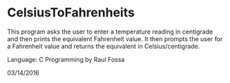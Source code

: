 # CelsiusToFahrenheits
This program asks the user to enter a temperature
reading in centigrade and then prints the equivalent
Fahrenheit value. It then prompts the user for a Fahrenheit
value and returns the equivalent in Celsius/centigrade.

Language: C Programming
by Raul Fossa

03/14/2016
